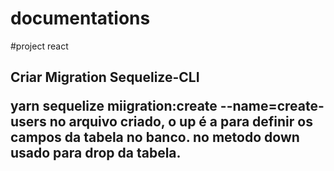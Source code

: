 # documentations

#project react 

<h2>Criar Migration Sequelize-CLI <br/>
<p>yarn sequelize miigration:create --name=create-users
  <span> no arquivo criado, o <b>up</b> é a para definir os campos da tabela no banco.
    <span> no metodo <b> down </b> usado para drop da tabela.

